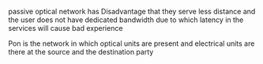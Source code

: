 passive optical network has Disadvantage that they serve less distance and the user does not have dedicated bandwidth due to which latency in the services will cause bad experience 


Pon is the network in which optical units are present and electrical units are there at the source and the destination party 